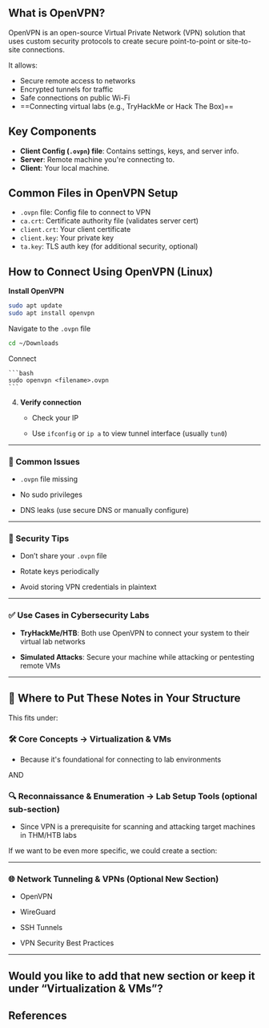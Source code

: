 ## What is OpenVPN?

OpenVPN is an open-source Virtual Private Network (VPN) solution that uses custom security protocols to create secure point-to-point or site-to-site connections.

It allows:
- Secure remote access to networks
- Encrypted tunnels for traffic
- Safe connections on public Wi-Fi
- ==Connecting virtual labs (e.g., TryHackMe or Hack The Box)==

## Key Components

- **Client Config (`.ovpn`) file**: Contains settings, keys, and server info.
- **Server**: Remote machine you're connecting to.
- **Client**: Your local machine.

## Common Files in OpenVPN Setup

- `.ovpn` file: Config file to connect to VPN
- `ca.crt`: Certificate authority file (validates server cert)
- `client.crt`: Your client certificate
- `client.key`: Your private key
- `ta.key`: TLS auth key (for additional security, optional)

## How to Connect Using OpenVPN (Linux)

**Install OpenVPN**

```bash
sudo apt update
sudo apt install openvpn
```

Navigate to the `.ovpn` file

```bash
cd ~/Downloads
```

Connect
    
    ```bash
    sudo openvpn <filename>.ovpn
    ```
    
4. **Verify connection**
    
    - Check your IP
        
    - Use `ifconfig` or `ip a` to view tunnel interface (usually `tun0`)
        

---

### 🧠 Common Issues

- `.ovpn` file missing
    
- No sudo privileges
    
- DNS leaks (use secure DNS or manually configure)
    

---

### 🔐 Security Tips

- Don’t share your `.ovpn` file
    
- Rotate keys periodically
    
- Avoid storing VPN credentials in plaintext
    

---

### ✅ Use Cases in Cybersecurity Labs

- **TryHackMe/HTB**: Both use OpenVPN to connect your system to their virtual lab networks
    
- **Simulated Attacks**: Secure your machine while attacking or pentesting remote VMs
    

---

## 📂 Where to Put These Notes in Your Structure

This fits under:

### 🛠️ Core Concepts → **Virtualization & VMs**

- Because it's foundational for connecting to lab environments
    

AND

### 🔍 Reconnaissance & Enumeration → **Lab Setup Tools** (optional sub-section)

- Since VPN is a prerequisite for scanning and attacking target machines in THM/HTB labs
    

If we want to be even more specific, we could create a section:

---

### 🌐 Network Tunneling & VPNs (Optional New Section)

- OpenVPN
    
- WireGuard
    
- SSH Tunnels
    
- VPN Security Best Practices
    

---

Would you like to add that new section or keep it under “Virtualization & VMs”?
---

## References